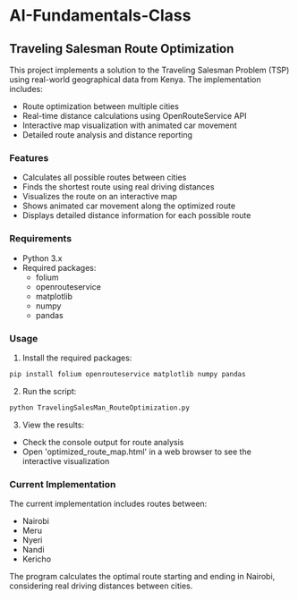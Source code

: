 # AI-Fundamentals-Class

## Traveling Salesman Route Optimization

This project implements a solution to the Traveling Salesman Problem (TSP) using real-world geographical data from Kenya. The implementation includes:

- Route optimization between multiple cities
- Real-time distance calculations using OpenRouteService API
- Interactive map visualization with animated car movement
- Detailed route analysis and distance reporting

### Features

- Calculates all possible routes between cities
- Finds the shortest route using real driving distances
- Visualizes the route on an interactive map
- Shows animated car movement along the optimized route
- Displays detailed distance information for each possible route

### Requirements

- Python 3.x
- Required packages:
  - folium
  - openrouteservice
  - matplotlib
  - numpy
  - pandas

### Usage

1. Install the required packages:
```bash
pip install folium openrouteservice matplotlib numpy pandas
```

2. Run the script:
```bash
python TravelingSalesMan_RouteOptimization.py
```

3. View the results:
- Check the console output for route analysis
- Open 'optimized_route_map.html' in a web browser to see the interactive visualization

### Current Implementation

The current implementation includes routes between:
- Nairobi
- Meru
- Nyeri
- Nandi
- Kericho

The program calculates the optimal route starting and ending in Nairobi, considering real driving distances between cities.
